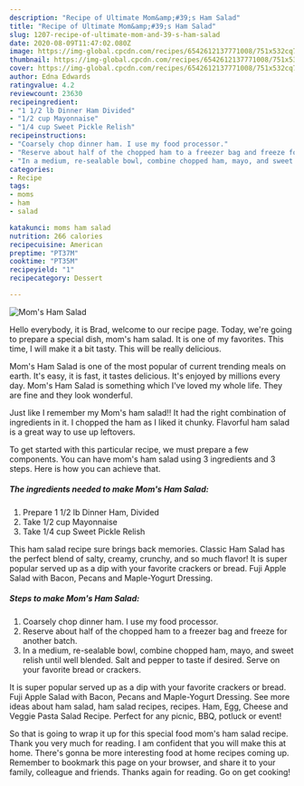 ```yaml
---
description: "Recipe of Ultimate Mom&amp;#39;s Ham Salad"
title: "Recipe of Ultimate Mom&amp;#39;s Ham Salad"
slug: 1207-recipe-of-ultimate-mom-and-39-s-ham-salad
date: 2020-08-09T11:47:02.080Z
image: https://img-global.cpcdn.com/recipes/6542612137771008/751x532cq70/moms-ham-salad-recipe-main-photo.jpg
thumbnail: https://img-global.cpcdn.com/recipes/6542612137771008/751x532cq70/moms-ham-salad-recipe-main-photo.jpg
cover: https://img-global.cpcdn.com/recipes/6542612137771008/751x532cq70/moms-ham-salad-recipe-main-photo.jpg
author: Edna Edwards
ratingvalue: 4.2
reviewcount: 23630
recipeingredient:
- "1 1/2 lb Dinner Ham Divided"
- "1/2 cup Mayonnaise"
- "1/4 cup Sweet Pickle Relish"
recipeinstructions:
- "Coarsely chop dinner ham. I use my food processor."
- "Reserve about half of the chopped ham to a freezer bag and freeze for another batch."
- "In a medium, re-sealable bowl, combine chopped ham, mayo, and sweet relish until well blended. Salt and pepper to taste if desired. Serve on your favorite bread or crackers."
categories:
- Recipe
tags:
- moms
- ham
- salad

katakunci: moms ham salad 
nutrition: 266 calories
recipecuisine: American
preptime: "PT37M"
cooktime: "PT35M"
recipeyield: "1"
recipecategory: Dessert

---
```



![Mom&#39;s Ham Salad](https://img-global.cpcdn.com/recipes/6542612137771008/751x532cq70/moms-ham-salad-recipe-main-photo.jpg)

Hello everybody, it is Brad, welcome to our recipe page. Today, we're going to prepare a special dish, mom&#39;s ham salad. It is one of my favorites. This time, I will make it a bit tasty. This will be really delicious.

Mom&#39;s Ham Salad is one of the most popular of current trending meals on earth. It's easy, it is fast, it tastes delicious. It's enjoyed by millions every day. Mom&#39;s Ham Salad is something which I've loved my whole life. They are fine and they look wonderful.

Just like I remember my Mom&#39;s ham salad!! It had the right combination of ingredients in it. I chopped the ham as I liked it chunky. Flavorful ham salad is a great way to use up leftovers.


To get started with this particular recipe, we must prepare a few components. You can have mom&#39;s ham salad using 3 ingredients and 3 steps. Here is how you can achieve that.

<!--inarticleads1-->

##### The ingredients needed to make Mom&#39;s Ham Salad:

1. Prepare 1 1/2 lb Dinner Ham, Divided
1. Take 1/2 cup Mayonnaise
1. Take 1/4 cup Sweet Pickle Relish


This ham salad recipe sure brings back memories. Classic Ham Salad has the perfect blend of salty, creamy, crunchy, and so much flavor! It is super popular served up as a dip with your favorite crackers or bread. Fuji Apple Salad with Bacon, Pecans and Maple-Yogurt Dressing. 

<!--inarticleads2-->

##### Steps to make Mom&#39;s Ham Salad:

1. Coarsely chop dinner ham. I use my food processor.
1. Reserve about half of the chopped ham to a freezer bag and freeze for another batch.
1. In a medium, re-sealable bowl, combine chopped ham, mayo, and sweet relish until well blended. Salt and pepper to taste if desired. Serve on your favorite bread or crackers.


It is super popular served up as a dip with your favorite crackers or bread. Fuji Apple Salad with Bacon, Pecans and Maple-Yogurt Dressing. See more ideas about ham salad, ham salad recipes, recipes. Ham, Egg, Cheese and Veggie Pasta Salad Recipe. Perfect for any picnic, BBQ, potluck or event! 

So that is going to wrap it up for this special food mom&#39;s ham salad recipe. Thank you very much for reading. I am confident that you will make this at home. There's gonna be more interesting food at home recipes coming up. Remember to bookmark this page on your browser, and share it to your family, colleague and friends. Thanks again for reading. Go on get cooking!
